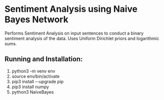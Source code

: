 # Sentiment Analysis using Naive Bayes Network
Performs Sentiment Analysis on input sentences to conduct a binary sentiment analysis of the data. Uses Uniform Dirichlet priors and logarithmic sums. 

## Running and Installation:
1) python3 -m venv env
2) source env/bin/activate
3) pip3 install --upgrade pip
4) pip3 install numpy 
4) python3 NaiveBayes 



